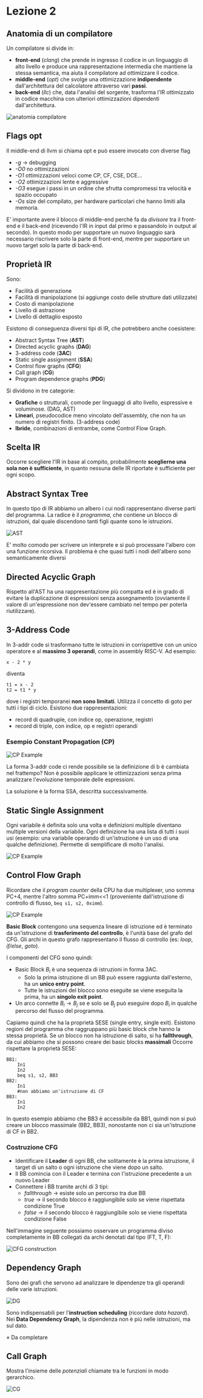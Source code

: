 [comment]: <> (Argomenti: #anatomia di un compilatore, #flag ottimizzatore, #proprietà IR, #categorie IR, #3-address code)

# Lezione 2

## Anatomia di un compilatore

Un compilatore si divide in:

- **front-end** (_clang_) che prende in ingresso il codice in un linguaggio di alto livello e produce una rappresentazione intermedia che mantiene la stessa semantica, ma aiuta il compilatore ad ottimizzare il codice.
- **middle-end** (_opt_) che svolge una ottimizzazione **indipendente** dall'architettura del calcolatore attraverso vari **passi**. 
- **back-end** (_llc_) che, data l'analisi del sorgente, trasforma l'IR ottimizzato in codice macchina con ulteriori ottimizzazioni dipendenti dall'architettura. 

<img src="./imgs/anatomiacompiler.png" alt="anatomia compilatore" />


## Flags opt

Il middle-end di llvm si chiama opt e può essere invocato con diverse flag
- _-g_ $\longrightarrow$ debugging
- _-O0_ no ottimizzazioni
- _-O1_ ottimizzazioni veloci come CP, CF, CSE, DCE...
- _-O2_ ottimizzazioni lente e aggressive
- _-O3_ esegue i passi in un ordine che sfrutta compromessi tra velocità e spazio occupato 
- _-Os_ size del compilato, per hardware particolari che hanno limiti alla memoria.

E' importante avere il blocco di middle-end perchè fa da _divisore_ tra il front-end e il back-end (ricevendo l'IR in input dal primo e passandolo in output al secondo). In questo modo per supportare un nuovo linguaggio sarà necessario riscrivere solo la parte di front-end, mentre per supportare un nuovo target solo la parte di back-end. 

## Proprietà IR


Sono:
- Facilità di generazione
- Facilità di manipolazione (si aggiunge costo delle strutture dati utilizzate)
- Costo di manipolazione
- Livello di astrazione 
- Livello di dettaglio esposto

Esistono di conseguenza diversi tipi di IR, che potrebbero anche coesistere:
- Abstract Syntax Tree (**AST**)
- Directed acyclic graphs (**DAG**)
- 3-address code (**3AC**)
- Static single assignment (**SSA**)
- Control flow graphs (**CFG**)
- Call graph (**CG**)
- Program dependence graphs (**PDG**)

Si dividono in tre categorie:
- **Grafiche** o strutturali, comode per linguaggi di alto livello, espressive e voluminose. (DAG, AST)
- **Lineari**, pseudocodice meno vincolato dell'assembly, che non ha un numero di registri finito. (3-address code)
- **Ibride**, combinazioni di entrambe, come Control Flow Graph.

## Scelta IR

Occorre scegliere l'IR in base al compito, probabilmente **sceglierne una sola non è sufficiente**, in quanto nessuna delle IR riportate è sufficiente per ogni scopo.

## Abstract Syntax Tree

In questo tipo di IR abbiamo un albero i cui nodi rappresentano diverse parti del programma. La radice è il _programma_, che contiene un blocco di istruzioni, dal quale discendono tanti figli quante sono le istruzioni.

<img src="./imgs/ast.png" alt="AST" >

E' molto comodo per scrivere un interprete e si può processare l'albero con una funzione ricorsiva. Il problema è che quasi tutti i nodi dell'albero sono semanticamente diversi

## Directed Acyclic Graph 

Rispetto all'AST ha una rappresentazione più compatta ed è in grado di evitare la duplicazione di espressioni senza assegnamento (ovviamente il valore di un'espressione non dev'essere cambiato nel tempo per poterla riutilizzare). 


## 3-Address Code

In 3-addr code si trasformano tutte le istruzioni in corrispettive con un unico operatore e al **massimo 3 operandi**, come in assembly RISC-V. Ad esempio:
```
x - 2 * y
```
diventa
```
t1 = x - 2
t2 = t1 * y
```
dove i registri temporanei **non sono limitati**. Utilizza il concetto di goto per tutti i tipi di ciclo.
Esistono due rappresentazioni:
- record di quadruple, con indice op, operazione, registri
- record di triple, con indice, op e registri operandi

### Esempio Constant Propagation (CP)

<img src="./imgs/cpexample.png" alt="CP Example">

La forma 3-addr code ci rende possibile se la definizione di b è cambiata nel frattempo? Non è possibile applicare le ottimizzazioni senza prima analizzare l'evoluzione temporale delle espressioni.

La soluzione è la forma SSA, descritta successivamente.

## Static Single Assignment

Ogni variabile è definita solo una volta e definizioni multiple diventano multiple versioni della variabile.
Ogni definizione ha una lista di tutti i suoi usi (esempio: una variabile operando di un'istruzione è un uso di una qualche definizione). Permette di semplificare di molto l'analisi.

<img src="./imgs/ssa-cp.png" alt="CP Example">


## Control Flow Graph

Ricordare che il _program counter_ della CPU ha due multiplexer, uno somma PC+4, mentre l'altro somma PC+imm<<1 (proveniente dall'istruzione di controllo di flusso, ```beq s1, s2, 0ximm```).

<img src="./imgs/CFG.png" alt="CP Example">


**Basic Block** contengono una sequenza lineare di istruzione ed è terminato da un'istruzione di **trasferimento del controllo**, è l'unità base del grafo del CFG. Gli archi in questo grafo rappresentano il flusso di controllo (es: _loop_, _if/else_, _goto_).

I componenti del CFG sono quindi:
- Basic Block $B_i$ è una sequenza di istruzioni in forma 3AC. 
    - Solo la prima istruzione di un BB può essere raggiunta dall'esterno, ha un **unico entry point**.
    - Tutte le istruzioni del blocco sono eseguite se viene eseguita la prima, ha un **singolo exit point**.
- Un arco connette $B_i \longrightarrow B_j$ se e solo se $B_j$ può eseguire dopo $B_i$ in qualche percorso del flusso del programma.

Capiamo quindi che ha la proprietà SESE (single entry, single exit). Esistono regioni del programma che raggruppano più basic block che hanno la stessa proprietà.
Se un blocco non ha istruzione di salto, si ha **fallthrough**, da cui abbiamo che si possono creare dei basic blocks **massimali** Occorre rispettare la proprietà SESE:
```
BB1:
    In1
    In2
    beq s1, s2, BB3
BB2:
    In1
    #non abbiamo un'istruzione di CF
BB3:
    In1
    In2
```
In questo esempio abbiamo che BB3 è accessibile da BB1, quindi non si può creare un blocco massimale (BB2, BB3), nonostante non ci sia un'istruzione di CF in BB2.  

### Costruzione CFG

- Identificare il **Leader** di ogni BB, che solitamente è la prima istruzione, il target di un salto o ogni istruzione che viene dopo un salto.
- Il BB comincia con il Leader e termina con l'istruzione precedente a un nuovo Leader
- Connettere i BB tramite archi di 3 tipi:
    - _fallthrough_ $\longrightarrow$ esiste solo un percorso tra due BB
    - _true_ $\longrightarrow$ il secondo blocco è raggiungibile solo se viene rispettata condizione True
    - _false_ $\longrightarrow$ il secondo blocco è raggiungibile solo se viene rispettata condizione False

Nell'immagine seguente possiamo osservare un programma diviso completamente in BB collegati da archi denotati dal tipo (FT, T, F):    

<img src="./imgs/cfg-construction.png" alt="CFG construction">


## Dependency Graph

Sono dei grafi che servono ad analizzare le dipendenze tra gli operandi delle varie istruzioni.

<img src="./imgs/DG.png" alt="DG">

Sono indispensabili per l'**instruction scheduling** (ricordare _data hazard_).
Nei **Data Dependency Graph**, la dipendenza non è più nelle istruzioni, ma sul dato.

$\diamond$ Da completare


## Call Graph

Mostra l'insieme delle _potenziali_ chiamate tra le funzioni in modo gerarchico.

<img src="./imgs/call-graph.png" alt="CG">

